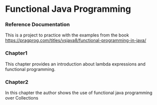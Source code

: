 # Functional Java Programming

### Reference Documentation

This is a project to practice with the examples from the book https://pragprog.com/titles/vsjava8/functional-programming-in-java/

 ### Chapter1
 
 This chapter provides an introduction about lambda expressions and functional programming.
 
 ### Chapter2
 
 In this chapter the author shows the use of functional java programming over Collections
  
  